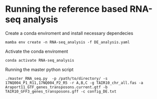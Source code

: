 # Running the reference based RNA-seq analysis

Create a conda enviroment and install necessary dependecies

`mamba env create -n RNA-seq_analysis -f DE_analysis.yaml`

Activate the conda enviroment

`conda activate RNA-seq_analysis`

Running the master python script

`./master_RNA_seq.py  -p /path/to/directory/ -s 17NQ004_P1_R11,17NQ004_P2_R5 -r A,B,C -g TAIR10_chr_all.fas -a Araport11_GTF_genes_transposons.current.gtf -b TAIR10_GFF3_genes_transposons.gff -c config_DE.txt`


